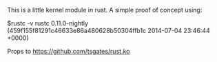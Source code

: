 This is a little kernel module in rust. A simple proof of concept using: 

$rustc -v
rustc 0.11.0-nightly (459f155f81291c46633e86a480628b50304ffb1c 2014-07-04 23:46:44 +0000)


Props to
https://github.com/tsgates/rust.ko